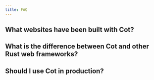 ```yaml
---
title: FAQ
---
```


## What websites have been built with Cot?



## What is the difference between Cot and other Rust web frameworks?

## Should I use Cot in production?
